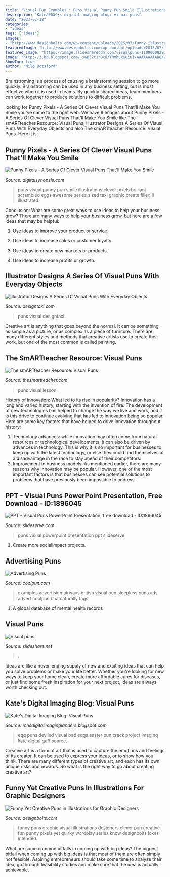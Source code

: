 ```yaml
---
title: "Visual Pun Examples : Puns Visual Punny Pun Smile Illustrations Clever Pixels Brilliant Scrambled Eggs Awesome Series Sized Taxi Graphic Create Filled Ll Illustrated"
description: "Kate&#039;s digital imaging blog: visual puns"
date: "2023-02-18"
categories:
- "ideas"
tags: ["ideas"]
images:
- "http://www.designbolts.com/wp-content/uploads/2015/07/funny-illustrations-for-graphic-designers-22.jpg"
featuredImage: "http://www.designbolts.com/wp-content/uploads/2015/07/funny-illustrations-for-graphic-designers-22.jpg"
featured_image: "https://image.slidesharecdn.com/visualpuns-110906082934-phpapp01/95/visual-puns-22-728.jpg?cb=1315299510"
image: "http://3.bp.blogspot.com/_x6BJ2t1rOxU/TMmhuxKUiuI/AAAAAAAAAD8/WMdbjz0ruqc/s1600/deviled+egg.jpg"
ShowToc: true
author: "Milo Botsford"
---
```



Brainstroming is a process of causing a brainstorming session to go more quickly. Brainstroming can be used in any business setting, but is most effective when it is used in teams. By quickly shared ideas, team members can work together to produce solutions to difficult problems.

	

		
looking for Punny Pixels - A Series Of Clever Visual Puns That&#039;ll Make You Smile you've came to the right web. We have 8 Images about Punny Pixels - A Series Of Clever Visual Puns That&#039;ll Make You Smile like The smARTteacher Resource: Visual Puns, Illustrator Designs A Series Of Visual Puns With Everyday Objects and also The smARTteacher Resource: Visual Puns. Here it is:
		
    
## Punny Pixels - A Series Of Clever Visual Puns That&#039;ll Make You Smile

<img loading=lazy src="https://digitalsynopsis.com/wp-content/uploads/2015/07/punny-pixels-illustrated-puns-visual-wordplay-8.jpg" onerror="this.onerror=null;this.src='https://tse2.mm.bing.net/th?id=OIP.n1w0LCPqrNuc-qpH0FGSkgHaHa&amp;pid=15.1';" alt="Punny Pixels - A Series Of Clever Visual Puns That&#039;ll Make You Smile">

_Source: digitalsynopsis.com_

>puns visual punny pun smile illustrations clever pixels brilliant scrambled eggs awesome series sized taxi graphic create filled ll illustrated. 

	

Conclusion: What are some great ways to use ideas to help your business grow?
There are many ways to help your business grow, but here are a few ideas that may be helpful:
1. Use ideas to improve your product or service.

2. Use ideas to increase sales or customer loyalty.

3. Use ideas to create new markets or products.

4. Use ideas to increase profits or growth.

    
## Illustrator Designs A Series Of Visual Puns With Everyday Objects

<img loading=lazy src="https://editorial.designtaxi.com/news-puns060614/4.jpg" onerror="this.onerror=null;this.src='https://tse4.mm.bing.net/th?id=OIP.WrkhxGOnZ_oepx9168-5XgHaHa&amp;pid=15.1';" alt="Illustrator Designs A Series Of Visual Puns With Everyday Objects">

_Source: designtaxi.com_

>puns visual designtaxi. 

	

Creative art is anything that goes beyond the normal. It can be something as simple as a picture, or as complex as a piece of furniture. There are many different styles and methods that creative artists use to create their work, but one of the most common is called painting.

    
## The SmARTteacher Resource: Visual Puns

<img loading=lazy src="http://supplies.thesmartteacher.com.s3.amazonaws.com/assets/exchange/DSCN1621.JPG" onerror="this.onerror=null;this.src='https://tse4.mm.bing.net/th?id=OIP.Ioov87cAiX8mqB8Utv_5oQHaFj&amp;pid=15.1';" alt="The smARTteacher Resource: Visual Puns">

_Source: thesmartteacher.com_

>puns visual lesson. 

	

History of innovation: What led to its rise in popularity?
Innovation has a long and varied history, starting with the invention of fire. The development of new technologies has helped to change the way we live and work, and it is this drive to continue evolving that has led to innovation being so popular. Here are some key factors that have helped to drive innovation throughout history: 
1) Technology advances: while innovation may often come from natural resources or technological developments, it can also be driven by advances in technology. This is why it is so important for businesses to keep up with the latest technology, or else they could find themselves at a disadvantage in the race to stay ahead of their competitors. 
2) Improvement in business models: As mentioned earlier, there are many reasons why innovation may be popular. However, one of the most important factors is that businesses can see potential solutions to problems that have previously been impossible to address.

    
## PPT - Visual Puns PowerPoint Presentation, Free Download - ID:1896045

<img loading=lazy src="https://image1.slideserve.com/1896045/visual-puns-n.jpg" onerror="this.onerror=null;this.src='https://tse4.mm.bing.net/th?id=OIP.0S7c0gSyRuWsA-joa82djwHaFj&amp;pid=15.1';" alt="PPT - Visual Puns PowerPoint Presentation, free download - ID:1896045">

_Source: slideserve.com_

>puns visual powerpoint presentation ppt slideserve. 

	

1. Create more socialimpact projects.

    
## Advertising Puns

<img loading=lazy src="https://www.coolpun.com/images/coolpun/a7/a77c194563991fdb4fb43a43d803ed8c.jpeg" onerror="this.onerror=null;this.src='https://tse3.mm.bing.net/th?id=OIP.AUtqRmkiU4Aih9rDcHI8qgHaDx&amp;pid=15.1';" alt="Advertising Puns">

_Source: coolpun.com_

>examples advertising airways british visual pun sleepless puns ads advert coolpun bhatnaturally tags. 

	

1. A global database of mental health records 

    
## Visual Puns

<img loading=lazy src="https://image.slidesharecdn.com/visualpuns-110906082934-phpapp01/95/visual-puns-22-728.jpg?cb=1315299510" onerror="this.onerror=null;this.src='https://tse1.mm.bing.net/th?id=OIP.dU9bu-2ca3A4dV3LyplJEQHaFj&amp;pid=15.1';" alt="Visual puns">

_Source: slideshare.net_

>. 

	

Ideas are like a never-ending supply of new and exciting ideas that can help you solve problems or make your life better. Whether you're looking for new ways to keep your home clean, create more affordable cures for diseases, or just find some fresh inspiration for your next project, ideas are always worth checking out.

    
## Kate&#039;s Digital Imaging Blog: Visual Puns

<img loading=lazy src="http://3.bp.blogspot.com/_x6BJ2t1rOxU/TMmhuxKUiuI/AAAAAAAAAD8/WMdbjz0ruqc/s1600/deviled+egg.jpg" onerror="this.onerror=null;this.src='https://tse4.mm.bing.net/th?id=OIP.VVEK70uC2DFQSNhJDmTXsQHaE7&amp;pid=15.1';" alt="Kate&#039;s Digital Imaging Blog: Visual Puns">

_Source: mhsdigitalimaginglanders.blogspot.com_

>egg puns deviled visual bad eggs easter pun crack project imaging kate digital guff source. 

	

Creative art is a form of art that is used to capture the emotions and feelings of its creator. It can be used to express your ideas, or to show how you think. There are many different types of creative art, and each has its own unique risks and rewards. So what is the right way to go about creating creative art?

    
## Funny Yet Creative Puns In Illustrations For Graphic Designers

<img loading=lazy src="http://www.designbolts.com/wp-content/uploads/2015/07/funny-illustrations-for-graphic-designers-22.jpg" onerror="this.onerror=null;this.src='https://tse3.mm.bing.net/th?id=OIP.RUE5MNGQ4Zlp2fn_I2GwQgHaHa&amp;pid=15.1';" alt="Funny Yet Creative Puns in Illustrations for Graphic Designers">

_Source: designbolts.com_

>funny puns graphic visual illustrations designers clever pun creative fun punny pixels yet quirky wordplay series know designbolts jokes intended. 

	

What are some common pitfalls in coming up with big ideas?
The biggest pitfall when coming up with big ideas is that most of them are often simply not feasible. Aspiring entrepreneurs should take some time to analyze their idea, go through feasibility studies and make sure that the idea is actually achievable.

